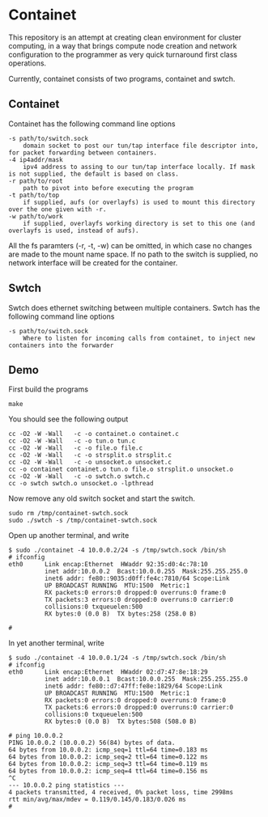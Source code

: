 
# Containet

This repository is an attempt at creating clean environment for cluster computing,
in a way that brings compute node creation and network configuration to the programmer
as very quick turnaround first class operations.

Currently, containet consists of two programs, containet and swtch.

## Containet

Containet has the following command line options

```
-s path/to/switch.sock
	domain socket to post our tun/tap interface file descriptor into, for packet forwarding between containers.
-4 ip4addr/mask
	ipv4 address to assing to our tun/tap interface locally. If mask is not supplied, the default is based on class.
-r path/to/root
	path to pivot into before executing the program
-t path/to/top
	if supplied, aufs (or overlayfs) is used to mount this directory over the one given with -r.
-w path/to/work
	if supplied, overlayfs working directory is set to this one (and overlayfs is used, instead of aufs).
```

All the fs paramters (-r, -t, -w) can be omitted, in which case no changes are made to the mount name space. If no path
to the switch is supplied, no network interface will be created for the container.

## Swtch

Swtch does ethernet switching between multiple containers. Swtch has the following command line options

```
-s path/to/switch.sock
	Where to listen for incoming calls from containet, to inject new containers into the forwarder
```

## Demo

First build the programs
```
make
```

You should see the following output

```
cc -O2 -W -Wall   -c -o containet.o containet.c
cc -O2 -W -Wall   -c -o tun.o tun.c
cc -O2 -W -Wall   -c -o file.o file.c
cc -O2 -W -Wall   -c -o strsplit.o strsplit.c
cc -O2 -W -Wall   -c -o unsocket.o unsocket.c
cc -o containet containet.o tun.o file.o strsplit.o unsocket.o
cc -O2 -W -Wall   -c -o swtch.o swtch.c
cc -o swtch swtch.o unsocket.o -lpthread
```

Now remove any old switch socket and start the switch.

```
sudo rm /tmp/containet-swtch.sock
sudo ./swtch -s /tmp/containet-swtch.sock
```

Open up another terminal, and write

```
$ sudo ./containet -4 10.0.0.2/24 -s /tmp/swtch.sock /bin/sh
# ifconfig
eth0      Link encap:Ethernet  HWaddr 92:35:d0:4c:78:10  
          inet addr:10.0.0.2  Bcast:10.0.0.255  Mask:255.255.255.0
          inet6 addr: fe80::9035:d0ff:fe4c:7810/64 Scope:Link
          UP BROADCAST RUNNING  MTU:1500  Metric:1
          RX packets:0 errors:0 dropped:0 overruns:0 frame:0
          TX packets:3 errors:0 dropped:0 overruns:0 carrier:0
          collisions:0 txqueuelen:500 
          RX bytes:0 (0.0 B)  TX bytes:258 (258.0 B)

# 
```

In yet another terminal, write 

```
$ sudo ./containet -4 10.0.0.1/24 -s /tmp/swtch.sock /bin/sh
# ifconfig
eth0      Link encap:Ethernet  HWaddr 02:d7:47:8e:18:29  
          inet addr:10.0.0.1  Bcast:10.0.0.255  Mask:255.255.255.0
          inet6 addr: fe80::d7:47ff:fe8e:1829/64 Scope:Link
          UP BROADCAST RUNNING  MTU:1500  Metric:1
          RX packets:0 errors:0 dropped:0 overruns:0 frame:0
          TX packets:6 errors:0 dropped:0 overruns:0 carrier:0
          collisions:0 txqueuelen:500 
          RX bytes:0 (0.0 B)  TX bytes:508 (508.0 B)

# ping 10.0.0.2
PING 10.0.0.2 (10.0.0.2) 56(84) bytes of data.
64 bytes from 10.0.0.2: icmp_seq=1 ttl=64 time=0.183 ms
64 bytes from 10.0.0.2: icmp_seq=2 ttl=64 time=0.122 ms
64 bytes from 10.0.0.2: icmp_seq=3 ttl=64 time=0.119 ms
64 bytes from 10.0.0.2: icmp_seq=4 ttl=64 time=0.156 ms
^C
--- 10.0.0.2 ping statistics ---
4 packets transmitted, 4 received, 0% packet loss, time 2998ms
rtt min/avg/max/mdev = 0.119/0.145/0.183/0.026 ms
#
```
